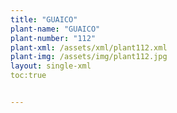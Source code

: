 ```yaml
---
title: "GUAICO"
plant-name: "GUAICO"
plant-number: "112"
plant-xml: /assets/xml/plant112.xml
plant-img: /assets/img/plant112.jpg
layout: single-xml
toc:true


---
```

